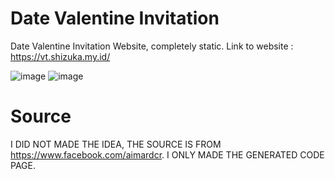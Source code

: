# Date Valentine Invitation
 Date Valentine Invitation Website, completely static.
 Link to website : https://vt.shizuka.my.id/

![image](https://github.com/user-attachments/assets/da23e467-1d46-4625-8cbb-add7d62ebe0f)
![image](https://github.com/user-attachments/assets/6c4606ff-c03c-4a6f-9910-2b31660f0365)

# Source
I DID NOT MADE THE IDEA, THE SOURCE IS FROM https://www.facebook.com/aimardcr. I ONLY MADE THE GENERATED CODE PAGE.
